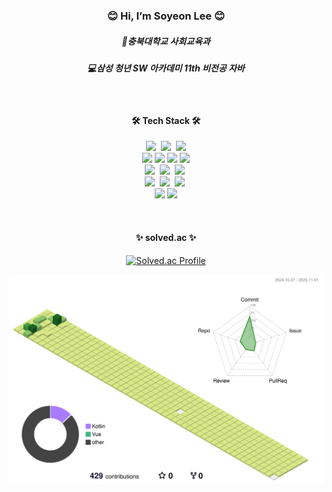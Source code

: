 <div align=center>

### 😊 Hi, I’m Soyeon Lee 😊
<div>
  <h5>📖충북대학교 사회교육과</h5>
  <h5>💻삼성 청년 SW 아카데미 11th 비전공 자바</h5>
</div>
<br>

#### 🛠️ Tech Stack 🛠️
<p>
      <img src="https://img.shields.io/badge/Java-3776AB?style=flat-square&logo=Java&logoColor=white"/></a>&nbsp
      <img src="https://img.shields.io/badge/Javascript-fbb13b?style=flat-square&logo=javascript&logoColor=white"/></a>&nbsp
      <img src="https://img.shields.io/badge/TypeScript-3178C6?style=for-the-badge&logo=typescript&logoColor=white"/></a>
    <br>
    <img src="https://img.shields.io/badge/Zustand-ecb63e?style=for-the-badge&logo=zustand"/></a>
    <img src="https://img.shields.io/badge/Axios-5A29E4?logo=axios&logoColor=fff&style=for-the-badge"/></a>
<img src="https://img.shields.io/badge/-React%20Query-FF4154?style=for-the-badge&logo=react%20query&logoColor=white"/></a>
<img src="https://img.shields.io/badge/next.js-000000?style=for-the-badge&logo=nextdotjs&logoColor=white"/></a>
    <br>
      <img src="https://img.shields.io/badge/Spring-6DB33F?style=flat-square&logo=Spring&logoColor=white"/></a>&nbsp
      <img src="https://img.shields.io/badge/SpringBoot-6DB33F?style=flat-square&logo=SpringBoot&logoColor=white"/></a>&nbsp
      <img src="https://img.shields.io/badge/Vue.js-4FC08D.svg?&style=flat-squaree&logo=Vue.js&logoColor=white"/></a>&nbsp
    <br>  
      <img src="https://img.shields.io/badge/html5-E34F26?style=flat-square&logo=html5&logoColor=white"/></a>&nbsp
      <img src="https://img.shields.io/badge/github-181717?style=flat-square&logo=github&logoColor=white"></a>&nbsp
      <img src="https://img.shields.io/badge/Mysql-F7DF1E?style=flat-square&logo=MySql&logoColor=white"/></a>&nbsp
    <br>
      <img src="https://img.shields.io/badge/IntelliJ-000000?style=flat-square&logo=intellijidea&logoColor=white">
      <img src="https://img.shields.io/badge/Eclipse-1572B6?style=flat-square&logo=eclipse&logoColor=white"> 
      
  </p>
<!-- - 💞️ 
- 📫 
- 😄 
- ⚡ -->
<br>

#### ✨ solved.ac ✨
[![Solved.ac Profile](http://mazassumnida.wtf/api/v2/generate_badge?boj=aprils401y)](https://solved.ac/aprils401y/)
<!---
lso401/lso401 is a ✨ special ✨ repository because its `README.md` (this file) appears on your GitHub profile.
You can click the Preview link to take a look at your changes.
--->
![](./profile-3d-contrib/profile-green-animate.svg)
